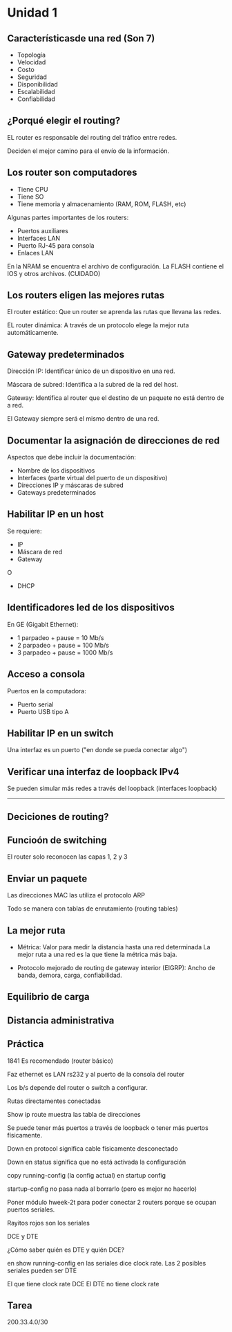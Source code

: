 # Unidad 1

## Característicasde una red (Son 7)

* Topología
* Velocidad
* Costo
* Seguridad
* Disponibilidad
* Escalabilidad
* Confiabilidad

## ¿Porqué elegir el routing?

EL router es responsable del routing del tráfico entre redes.

Deciden el mejor camino para el envío de la información.

## Los router son computadores

* Tiene CPU
* Tiene SO
* Tiene memoria y almacenamiento (RAM, ROM, FLASH, etc)

Algunas partes importantes de los routers:

* Puertos auxiliares
* Interfaces LAN
* Puerto RJ-45 para consola
* Enlaces LAN

En la NRAM se encuentra el archivo de configuración.
La FLASH contiene el IOS y otros archivos. (CUIDADO)

## Los routers eligen las mejores rutas

El router estático:  Que un router se aprenda las rutas que llevana las redes.

EL router dinámica: A través de un protocolo elege la mejor ruta automáticamente.

## Gateway predeterminados

Dirección IP: Identificar único de un dispositivo en una red.

Máscara de subred: Identifica a la subred de la red del host.

Gateway: Identifica al router que el destino de un paquete no está dentro de
a red.

El Gateway siempre será el mismo dentro de una red.


## Documentar la asignación de direcciones de red

Aspectos que debe incluir la documentación:

* Nombre de los dispositivos
* Interfaces (parte virtual del puerto de un dispositivo)
* Direcciones IP y máscaras de subred
* Gateways predeterminados

## Habilitar IP en un host

Se requiere:

* IP
* Máscara de red
* Gateway

O

* DHCP

## Identificadores led de los dispositivos

En GE (Gigabit Ethernet):

* 1 parpadeo + pause = 10 Mb/s
* 2 parpadeo + pause = 100 Mb/s
* 3 parpadeo + pause = 1000 Mb/s

## Acceso a consola

Puertos en la computadora:

* Puerto serial
* Puerto USB tipo A

## Habilitar IP en un switch

Una interfaz es un puerto ("en donde se pueda conectar algo")

## Verificar una interfaz de loopback IPv4

Se pueden simular más redes a través del loopback (interfaces loopback)

---

## Deciciones de routing?

## Funcioón de switching

El router solo reconocen las capas 1, 2 y 3

## Enviar un paquete

Las direcciones MAC las utiliza el protocolo ARP

Todo se manera con tablas de enrutamiento (routing tables)

## La mejor ruta

* Métrica: Valor para medir la distancia hasta una red determinada
La mejor ruta a una red es la que tiene la métrica más baja.

* Protocolo mejorado de routing de gateway interior (EIGRP): Ancho de banda, demora,
carga, confiabilidad.

## Equilibrio de carga

## Distancia administrativa

## Práctica

1841 Es recomendado (router básico)

Faz ethernet es LAN
rs232 y al puerto de la consola del router

Los b/s depende del router o switch a configurar.

Rutas directamentes conectadas

Show ip route muestra las tabla de direcciones

Se puede tener más puertos a través de loopback o tener más puertos físicamente.

Down en protocol significa cable físicamente desconectado

Down en status significa que no está activada la configuración

copy running-config (la config actual) en startup config

startup-config no pasa nada al borrarlo (pero es mejor no hacerlo)

Poner módulo hweek-2t para poder conectar 2 routers porque se ocupan puertos
seriales.

Rayitos rojos son los seriales

DCE y DTE

¿Cómo saber quién es DTE y quién DCE?

en show running-config en las seriales dice clock rate. Las 2 posibles seriales
pueden ser DTE

El que tiene clock rate DCE
El DTE no tiene clock rate

## Tarea

200.33.4.0/30
